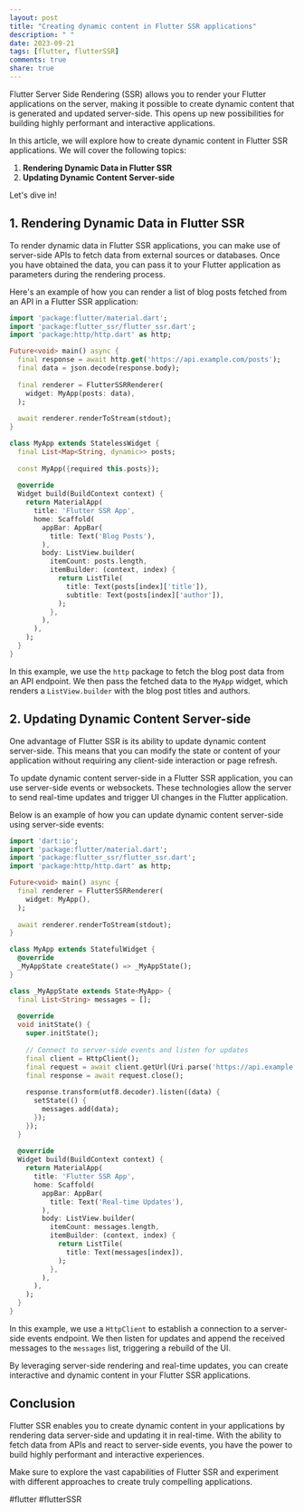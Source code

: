 ```yaml
---
layout: post
title: "Creating dynamic content in Flutter SSR applications"
description: " "
date: 2023-09-21
tags: [flutter, flutterSSR]
comments: true
share: true
---
```


Flutter Server Side Rendering (SSR) allows you to render your Flutter applications on the server, making it possible to create dynamic content that is generated and updated server-side. This opens up new possibilities for building highly performant and interactive applications.

In this article, we will explore how to create dynamic content in Flutter SSR applications. We will cover the following topics:

1. **Rendering Dynamic Data in Flutter SSR**
2. **Updating Dynamic Content Server-side**

Let's dive in!

## 1. Rendering Dynamic Data in Flutter SSR

To render dynamic data in Flutter SSR applications, you can make use of server-side APIs to fetch data from external sources or databases. Once you have obtained the data, you can pass it to your Flutter application as parameters during the rendering process.

Here's an example of how you can render a list of blog posts fetched from an API in a Flutter SSR application:

```dart
import 'package:flutter/material.dart';
import 'package:flutter_ssr/flutter_ssr.dart';
import 'package:http/http.dart' as http;

Future<void> main() async {
  final response = await http.get('https://api.example.com/posts');
  final data = json.decode(response.body);
  
  final renderer = FlutterSSRRenderer(
    widget: MyApp(posts: data),
  );
  
  await renderer.renderToStream(stdout);
}

class MyApp extends StatelessWidget {
  final List<Map<String, dynamic>> posts;
  
  const MyApp({required this.posts});
  
  @override
  Widget build(BuildContext context) {
    return MaterialApp(
      title: 'Flutter SSR App',
      home: Scaffold(
        appBar: AppBar(
          title: Text('Blog Posts'),
        ),
        body: ListView.builder(
          itemCount: posts.length,
          itemBuilder: (context, index) {
            return ListTile(
              title: Text(posts[index]['title']),
              subtitle: Text(posts[index]['author']),
            );
          },
        ),
      ),
    );
  }
}
```

In this example, we use the `http` package to fetch the blog post data from an API endpoint. We then pass the fetched data to the `MyApp` widget, which renders a `ListView.builder` with the blog post titles and authors.

## 2. Updating Dynamic Content Server-side

One advantage of Flutter SSR is its ability to update dynamic content server-side. This means that you can modify the state or content of your application without requiring any client-side interaction or page refresh.

To update dynamic content server-side in a Flutter SSR application, you can use server-side events or websockets. These technologies allow the server to send real-time updates and trigger UI changes in the Flutter application.

Below is an example of how you can update dynamic content server-side using server-side events:

```dart
import 'dart:io';
import 'package:flutter/material.dart';
import 'package:flutter_ssr/flutter_ssr.dart';
import 'package:http/http.dart' as http;

Future<void> main() async {
  final renderer = FlutterSSRRenderer(
    widget: MyApp(),
  );
  
  await renderer.renderToStream(stdout);
}

class MyApp extends StatefulWidget {
  @override
  _MyAppState createState() => _MyAppState();
}

class _MyAppState extends State<MyApp> {
  final List<String> messages = [];
  
  @override
  void initState() {
    super.initState();
    
    // Connect to server-side events and listen for updates
    final client = HttpClient();
    final request = await client.getUrl(Uri.parse('https://api.example.com/events'));
    final response = await request.close();
    
    response.transform(utf8.decoder).listen((data) {
      setState(() {
        messages.add(data);
      });
    });
  }
  
  @override
  Widget build(BuildContext context) {
    return MaterialApp(
      title: 'Flutter SSR App',
      home: Scaffold(
        appBar: AppBar(
          title: Text('Real-time Updates'),
        ),
        body: ListView.builder(
          itemCount: messages.length,
          itemBuilder: (context, index) {
            return ListTile(
              title: Text(messages[index]),
            );
          },
        ),
      ),
    );
  }
}
```

In this example, we use a `HttpClient` to establish a connection to a server-side events endpoint. We then listen for updates and append the received messages to the `messages` list, triggering a rebuild of the UI.

By leveraging server-side rendering and real-time updates, you can create interactive and dynamic content in your Flutter SSR applications.

## Conclusion

Flutter SSR enables you to create dynamic content in your applications by rendering data server-side and updating it in real-time. With the ability to fetch data from APIs and react to server-side events, you have the power to build highly performant and interactive experiences.

Make sure to explore the vast capabilities of Flutter SSR and experiment with different approaches to create truly compelling applications.

#flutter #flutterSSR